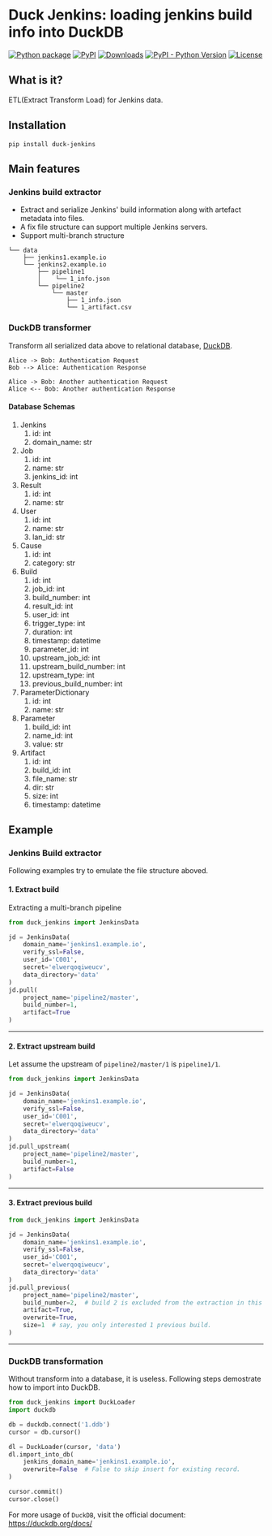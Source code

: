 # Duck Jenkins: loading jenkins build info into DuckDB
[![Python package][gh-action-python-package-badge]][gh-action-python-package]
[![PyPI][pypi-latest-release-badge]][pypi]
[![Downloads][pepy-downloads-badge]][pepy-downloads-link]
[![PyPI - Python Version][pypi-python-versions-badge]][pypi]
[![License][license-badge]][license-link]

## What is it?

ETL(Extract Transform Load) for Jenkins data.

## Installation

```shell
pip install duck-jenkins
```

## Main features

### Jenkins build extractor
  - Extract and serialize Jenkins' build information along with artefact metadata into files.
  - A fix file structure can support multiple Jenkins servers.
  - Support multi-branch structure
```text
└── data
    ├── jenkins1.example.io
    └── jenkins2.example.io
        ├── pipeline1
        │    └── 1_info.json
        └── pipeline2
            └── master
                ├── 1_info.json
                └── 1_artifact.csv
```
### DuckDB transformer
Transform all serialized data above to relational database, [DuckDB](https://duckdb.org/).

```plantuml
Alice -> Bob: Authentication Request
Bob --> Alice: Authentication Response
   
Alice -> Bob: Another authentication Request
Alice <-- Bob: Another authentication Response
```


#### Database Schemas
1. Jenkins
   1. id: int
   2. domain_name: str
2. Job
   1. id: int
   2. name: str
   3. jenkins_id: int
3. Result
   1. id: int
   2. name: str
4. User
   1. id: int
   2. name: str
   3. lan_id: str
5. Cause
   1. id: int
   2. category: str
6. Build
   1. id: int
   2. job_id: int
   3. build_number: int
   4. result_id: int
   5. user_id: int
   6. trigger_type: int
   7. duration: int
   8. timestamp: datetime
   9. parameter_id: int
   10. upstream_job_id: int
   11. upstream_build_number: int
   12. upstream_type: int
   13. previous_build_number: int
7. ParameterDictionary
   1. id: int
   2. name: str
8. Parameter
   1. build_id: int
   2. name_id: int
   3. value: str
9. Artifact
   1. id: int
   2. build_id: int
   3. file_name: str
   4. dir: str
   5. size: int
   6. timestamp: datetime

## Example
### Jenkins Build extractor
Following examples try to emulate the file structure aboved.

#### 1. Extract build
Extracting a multi-branch pipeline
```python
from duck_jenkins import JenkinsData

jd = JenkinsData(
    domain_name='jenkins1.example.io',
    verify_ssl=False,
    user_id='C001',
    secret='elwerqoqiweucv',
    data_directory='data'
)
jd.pull(
    project_name='pipeline2/master',
    build_number=1,
    artifact=True
)
```
---

#### 2. Extract upstream build
Let assume the upstream of `pipeline2/master/1` is `pipeline1/1`.
```python
from duck_jenkins import JenkinsData

jd = JenkinsData(
    domain_name='jenkins1.example.io',
    verify_ssl=False,
    user_id='C001',
    secret='elwerqoqiweucv',
    data_directory='data'
)
jd.pull_upstream(
    project_name='pipeline2/master',
    build_number=1,
    artifact=False
)
```
---
#### 3. Extract previous build
```python
from duck_jenkins import JenkinsData

jd = JenkinsData(
    domain_name='jenkins1.example.io',
    verify_ssl=False,
    user_id='C001',
    secret='elwerqoqiweucv',
    data_directory='data'
)
jd.pull_previous(
    project_name='pipeline2/master',
    build_number=2,  # build 2 is excluded from the extraction in this function. 
    artifact=True,
    overwrite=True,
    size=1  # say, you only interested 1 previous build.
)
```
---
### DuckDB transformation
Without transform into a database, it is useless. Following steps demostrate how to import into DuckDB.
```python
from duck_jenkins import DuckLoader
import duckdb

db = duckdb.connect('1.ddb')
cursor = db.cursor()

dl = DuckLoader(cursor, 'data')
dl.import_into_db(
    jenkins_domain_name='jenkins1.example.io', 
    overwrite=False  # False to skip insert for existing record.
)

cursor.commit()
cursor.close()
```
For more usage of `DuckDB`, visit the official document:
https://duckdb.org/docs/


[gh-action-python-package]: https://github.com/maxleow/duck_jenkins/actions/workflows/python-package.yml
[gh-action-python-package-badge]: https://github.com/maxleow/duck_jenkins/actions/workflows/python-package.yml/badge.svg
[license-badge]: https://img.shields.io/badge/License-MIT-blue.svg
[license-link]: https://github.com/maxleow/duck_jenkins/blob/main/LICENSE
[pypi]: https://pypi.org/project/duck-jenkins/
[pypi-latest-release-badge]: https://img.shields.io/pypi/v/duck-jenkins?color=blue&label=pypi&logo=version
[pypi-python-versions-badge]: https://img.shields.io/pypi/pyversions/duck-jenkins.svg
[pepy-downloads-badge]: https://static.pepy.tech/personalized-badge/duck-jenkins?period=total&units=international_system&left_color=gray&right_color=blue&left_text=Downloads
[pepy-downloads-link]: https://pepy.tech/project/duck-jenkins
